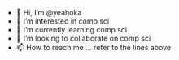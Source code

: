 - 👋 Hi, I’m @yeahoka
- 👀 I’m interested in comp sci
- 🌱 I’m currently learning comp sci
- 💞️ I’m looking to collaborate on comp sci
- 📫 How to reach me ... refer to the lines above

<!---
yeahoka/yeahoka is a ✨ special ✨ repository because its `README.md` (this file) appears on your GitHub profile.
You can click the Preview link to take a look at your changes.
--->

